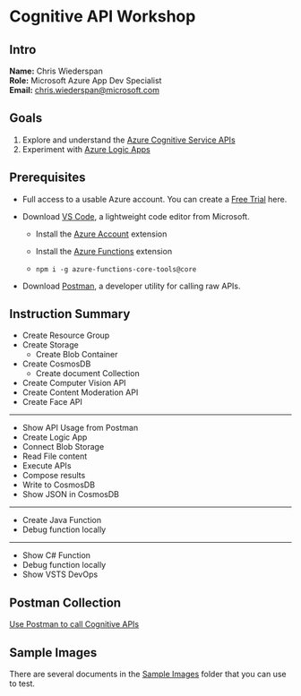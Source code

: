 # Cognitive API Workshop

## Intro
**Name:** Chris Wiederspan  
**Role:** Microsoft Azure App Dev Specialist  
**Email:** chris.wiederspan@microsoft.com

## Goals
1. Explore and understand the [Azure Cognitive Service APIs](https://azure.microsoft.com/en-us/services/cognitive-services/)
2. Experiment with [Azure Logic Apps](https://azure.microsoft.com/en-us/services/logic-apps/)

## Prerequisites
* Full access to a usable Azure account. You can create a [Free Trial](https://azure.microsoft.com/en-us/offers/ms-azr-0044p/) here.

* Download [VS Code](https://code.visualstudio.com/docs), a lightweight code editor from Microsoft.

  * Install the [Azure Account](https://marketplace.visualstudio.com/items?itemName=ms-vscode.azure-account) extension

  * Install the [Azure Functions](https://marketplace.visualstudio.com/items?itemName=ms-azuretools.vscode-azurefunctions) extension

  * `npm i -g azure-functions-core-tools@core`

* Download [Postman](https://www.getpostman.com/apps), a developer utility for calling raw APIs.

## Instruction Summary
* Create Resource Group
* Create Storage
  * Create Blob Container
* Create CosmosDB
  * Create document Collection
* Create Computer Vision API
* Create Content Moderation API
* Create Face API
---
* Show API Usage from Postman
* Create Logic App
* Connect Blob Storage
* Read File content
* Execute APIs
* Compose results
* Write to CosmosDB
* Show JSON in CosmosDB
---
* Create Java Function
* Debug function locally
---
* Show C# Function
* Debug function locally
* Show VSTS DevOps

## Postman Collection
[Use Postman to call Cognitive APIs](Postman/Cognitive+APIs.postman_collection.json)

## Sample Images
There are several documents in the [Sample Images](SampleImages) folder that you can use to test.
